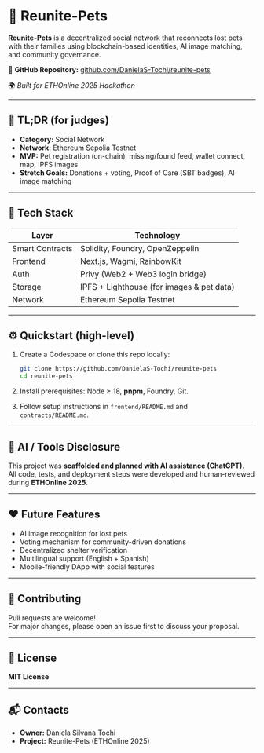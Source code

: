 # 🐾 Reunite-Pets

**Reunite-Pets** is a decentralized social network that reconnects lost pets with their families using blockchain-based identities, AI image matching, and community governance.

🔗 **GitHub Repository:** [github.com/DanielaS-Tochi/reunite-pets](https://github.com/DanielaS-Tochi/reunite-pets)

🌍 *Built for ETHOnline 2025 Hackathon*

---

## 🧩 TL;DR (for judges)

- **Category:** Social Network  
- **Network:** Ethereum Sepolia Testnet  
- **MVP:** Pet registration (on-chain), missing/found feed, wallet connect, map, IPFS images  
- **Stretch Goals:** Donations + voting, Proof of Care (SBT badges), AI image matching  

---

## 🚀 Tech Stack

| Layer | Technology |
|-------|-------------|
| Smart Contracts | Solidity, Foundry, OpenZeppelin |
| Frontend | Next.js, Wagmi, RainbowKit |
| Auth | Privy (Web2 + Web3 login bridge) |
| Storage | IPFS + Lighthouse (for images & pet data) |
| Network | Ethereum Sepolia Testnet |

---

## ⚙️ Quickstart (high-level)

1. Create a Codespace or clone this repo locally:

   ```bash
   git clone https://github.com/DanielaS-Tochi/reunite-pets
   cd reunite-pets

2. Install prerequisites: Node ≥ 18, **pnpm**, Foundry, Git.  
3. Follow setup instructions in `frontend/README.md` and `contracts/README.md`.

---

## 🤖 AI / Tools Disclosure

This project was **scaffolded and planned with AI assistance (ChatGPT)**.  
All code, tests, and deployment steps were developed and human-reviewed during **ETHOnline 2025**.

---

## ❤️ Future Features

- AI image recognition for lost pets  
- Voting mechanism for community-driven donations  
- Decentralized shelter verification  
- Multilingual support (English + Spanish)  
- Mobile-friendly DApp with social features  

---

## 🤝 Contributing

Pull requests are welcome!  
For major changes, please open an issue first to discuss your proposal.

---

## 🧾 License

**MIT License**

---

## 📬 Contacts

- **Owner:** Daniela Silvana Tochi  
- **Project:** Reunite-Pets (ETHOnline 2025)




